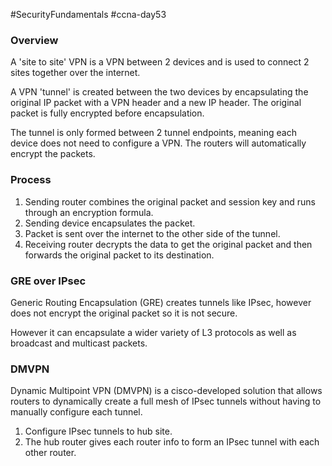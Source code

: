 #SecurityFundamentals #ccna-day53 

### Overview
A 'site to site' VPN is a VPN between 2 devices and is used to connect 2 sites together over the internet.

A VPN 'tunnel' is created between the two devices by encapsulating the original IP packet with a VPN header and a new IP header.
The original packet is fully encrypted before encapsulation.

The tunnel is only formed between 2 tunnel endpoints, meaning each device does not need to configure a VPN. The routers will automatically encrypt the packets.
### Process
1) Sending router combines the original packet and session key and runs through an encryption formula.
2) Sending device encapsulates the packet.
3) Packet is sent over the internet to the other side of the tunnel.
4) Receiving router decrypts the data to get the original packet and then forwards the original packet to its destination.

### GRE over IPsec
Generic Routing Encapsulation (GRE) creates tunnels like IPsec, however does not encrypt the original packet so it is not secure.

However it can encapsulate a wider variety of L3 protocols as well as broadcast and multicast packets.

### DMVPN
Dynamic Multipoint VPN (DMVPN) is a cisco-developed solution that allows routers to dynamically create a full mesh of IPsec tunnels without having to manually configure each tunnel.

1) Configure IPsec tunnels to hub site.
2) The hub router gives each router info to form an IPsec tunnel with each other router.